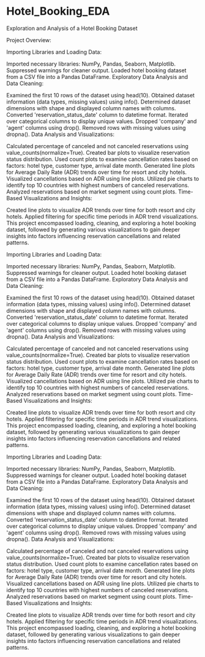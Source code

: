 # Hotel_Booking_EDA
Exploration and Analysis of a Hotel Booking Dataset

Project Overview:

Importing Libraries and Loading Data:

Imported necessary libraries: NumPy, Pandas, Seaborn, Matplotlib. Suppressed warnings for cleaner output. Loaded hotel booking dataset from a CSV file into a Pandas DataFrame. Exploratory Data Analysis and Data Cleaning:

Examined the first 10 rows of the dataset using head(10). Obtained dataset information (data types, missing values) using info(). Determined dataset dimensions with shape and displayed column names with columns. Converted 'reservation_status_date' column to datetime format. Iterated over categorical columns to display unique values. Dropped 'company' and 'agent' columns using drop(). Removed rows with missing values using dropna(). Data Analysis and Visualizations:

Calculated percentage of canceled and not canceled reservations using value_counts(normalize=True). Created bar plots to visualize reservation status distribution. Used count plots to examine cancellation rates based on factors: hotel type, customer type, arrival date month. Generated line plots for Average Daily Rate (ADR) trends over time for resort and city hotels. Visualized cancellations based on ADR using line plots. Utilized pie charts to identify top 10 countries with highest numbers of canceled reservations. Analyzed reservations based on market segment using count plots. Time-Based Visualizations and Insights:

Created line plots to visualize ADR trends over time for both resort and city hotels. Applied filtering for specific time periods in ADR trend visualizations. This project encompassed loading, cleaning, and exploring a hotel booking dataset, followed by generating various visualizations to gain deeper insights into factors influencing reservation cancellations and related patterns.

Importing Libraries and Loading Data:

Imported necessary libraries: NumPy, Pandas, Seaborn, Matplotlib. Suppressed warnings for cleaner output. Loaded hotel booking dataset from a CSV file into a Pandas DataFrame. Exploratory Data Analysis and Data Cleaning:

Examined the first 10 rows of the dataset using head(10). Obtained dataset information (data types, missing values) using info(). Determined dataset dimensions with shape and displayed column names with columns. Converted 'reservation_status_date' column to datetime format. Iterated over categorical columns to display unique values. Dropped 'company' and 'agent' columns using drop(). Removed rows with missing values using dropna(). Data Analysis and Visualizations:

Calculated percentage of canceled and not canceled reservations using value_counts(normalize=True). Created bar plots to visualize reservation status distribution. Used count plots to examine cancellation rates based on factors: hotel type, customer type, arrival date month. Generated line plots for Average Daily Rate (ADR) trends over time for resort and city hotels. Visualized cancellations based on ADR using line plots. Utilized pie charts to identify top 10 countries with highest numbers of canceled reservations. Analyzed reservations based on market segment using count plots. Time-Based Visualizations and Insights:

Created line plots to visualize ADR trends over time for both resort and city hotels. Applied filtering for specific time periods in ADR trend visualizations. This project encompassed loading, cleaning, and exploring a hotel booking dataset, followed by generating various visualizations to gain deeper insights into factors influencing reservation cancellations and related patterns.

Importing Libraries and Loading Data:

Imported necessary libraries: NumPy, Pandas, Seaborn, Matplotlib.
Suppressed warnings for cleaner output.
Loaded hotel booking dataset from a CSV file into a Pandas DataFrame.
Exploratory Data Analysis and Data Cleaning:

Examined the first 10 rows of the dataset using head(10).
Obtained dataset information (data types, missing values) using info().
Determined dataset dimensions with shape and displayed column names with columns.
Converted 'reservation_status_date' column to datetime format.
Iterated over categorical columns to display unique values.
Dropped 'company' and 'agent' columns using drop().
Removed rows with missing values using dropna().
Data Analysis and Visualizations:

Calculated percentage of canceled and not canceled reservations using value_counts(normalize=True).
Created bar plots to visualize reservation status distribution.
Used count plots to examine cancellation rates based on factors: hotel type, customer type, arrival date month.
Generated line plots for Average Daily Rate (ADR) trends over time for resort and city hotels.
Visualized cancellations based on ADR using line plots.
Utilized pie charts to identify top 10 countries with highest numbers of canceled reservations.
Analyzed reservations based on market segment using count plots.
Time-Based Visualizations and Insights:

Created line plots to visualize ADR trends over time for both resort and city hotels.
Applied filtering for specific time periods in ADR trend visualizations.
This project encompassed loading, cleaning, and exploring a hotel booking dataset, followed by generating various visualizations to gain deeper insights into factors influencing reservation cancellations and related patterns.
